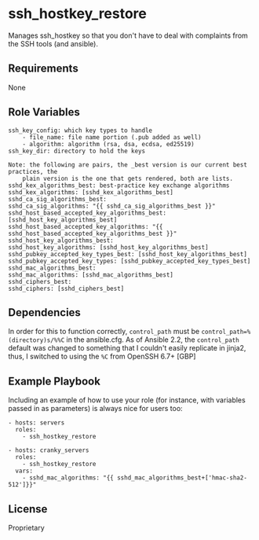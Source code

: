ssh_hostkey_restore
=========

Manages ssh_hostkey so that you don't have to deal with complaints from the SSH tools (and ansible).

Requirements
------------

None

Role Variables
--------------

    ssh_key_config: which key types to handle
        - file_name: file name portion (.pub added as well)
        - algorithm: algorithm (rsa, dsa, ecdsa, ed25519)
    ssh_key_dir: directory to hold the keys

	Note: the following are pairs, the _best version is our current best practices, the
    	plain version is the one that gets rendered, both are lists. 
	sshd_kex_algorithms_best: best-practice key exchange algorithms
	sshd_kex_algorithms: [sshd_kex_algorithms_best]
	sshd_ca_sig_algorithms_best:
	sshd_ca_sig_algorithms: "{{ sshd_ca_sig_algorithms_best }}"
	sshd_host_based_accepted_key_algorithms_best: [sshd_host_key_algorithms_best]
	sshd_host_based_accepted_key_algorithms: "{{ sshd_host_based_accepted_key_algorithms_best }}"
	sshd_host_key_algorithms_best: 
	sshd_host_key_algorithms: [sshd_host_key_algorithms_best]
	sshd_pubkey_accepted_key_types_best: [sshd_host_key_algorithms_best]
	sshd_pubkey_accepted_key_types: [sshd_pubkey_accepted_key_types_best]
	sshd_mac_algorithms_best: 
	sshd_mac_algorithms: [sshd_mac_algorithms_best]
	sshd_ciphers_best:
	sshd_ciphers: [sshd_ciphers_best]



Dependencies
------------

In order for this to function correctly, `control_path` must be `control_path=%(directory)s/%%C` in the ansible.cfg.
As of Ansible 2.2, the `control_path` default was changed to something that I couldn't easily replicate in jinja2, 
thus, I switched to using the `%C` from OpenSSH 6.7+ [GBP]

Example Playbook
----------------

Including an example of how to use your role (for instance, with variables passed in as parameters) is always nice for users too:

    - hosts: servers
      roles:
        - ssh_hostkey_restore

    - hosts: cranky_servers
      roles:
        - ssh_hostkey_restore
      vars:
        - sshd_mac_algorithms: "{{ sshd_mac_algorithms_best+['hmac-sha2-512']}}"

License
-------

Proprietary

